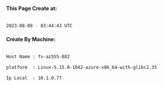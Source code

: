 
   
#### This Page Create at:

```bash

2023-08-08 - 03:44:43 UTC

```

#### Create By Machine:

```bash

Host Name : fv-az555-882

platform  : Linux-5.15.0-1042-azure-x86_64-with-glibc2.35

Ip Local  : 10.1.0.77

```

